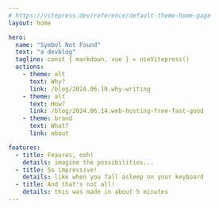 ```yaml
---
# https://vitepress.dev/reference/default-theme-home-page
layout: home

hero:
  name: "Symbol Not Found"
  text: "a devblog"
  tagline: const { markdown, vue } = useVitepress()
  actions:
    - theme: alt
      text: Why?
      link: /blog/2024.06.10.why-writing
    - theme: alt
      text: How?
      link: /blog/2024.06.14.web-hosting-free-fast-good
    - theme: brand
      text: What?
      link: about

features:
  - title: Feaures, ooh!
    details: imagine the possibilities...
  - title: So impressive!
    details: like when you fall asleep on your keyboard
  - title: And that's not all!
    details: this was made in about 5 minutes
---
```


<!--
<recent-posts />
-->
